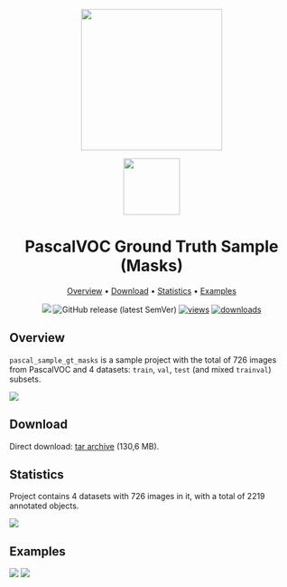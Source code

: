 <div align="center" markdown> 

<img src="https://i.imgur.com/UdBujFN.png" width="250"/> <br>

<img src="https://i.imgur.com/NJLmeWi.png" width="100"/> 

# PascalVOC Ground Truth Sample (Masks)

<p align="center">

  <a href="#overview">Overview</a> •
  <a href="#download">Download</a> •
  <a href="#statistics">Statistics</a> •
  <a href="#examples">Examples</a>
</p>

[![](https://img.shields.io/badge/slack-chat-green.svg?logo=slack)](https://supervise.ly/slack) 
![GitHub release (latest SemVer)](https://img.shields.io/github/v/release/supervisely-ecosystem/pascal_sample_gt)
[![views](https://app.supervise.ly/public/api/v3/ecosystem.counters?repo=supervisely-ecosystem/pascal_sample_gt&counter=views&label=views)](https://supervise.ly)
[![downloads](https://app.supervise.ly/public/api/v3/ecosystem.counters?repo=supervisely-ecosystem/pascal_sample_gt&counter=downloads&label=downloads)](https://supervise.ly)
</div>



## Overview 

`pascal_sample_gt_masks` is a sample project with the total of 726 images from PascalVOC and 4 datasets: `train`, `val`, `test` (and mixed `trainval`) subsets.

![](https://i.imgur.com/xFO81I1.png)


## Download

Direct download: [tar archive](https://cloud.enterprise.deepsystems.io/s/gKL8sHhWkAsQ1z7/download) (130,6 MB).

## Statistics

Project contains 4 datasets with 726 images in it, with a total of 2219 annotated objects. 

![](https://i.imgur.com/GxOSh1z.png)

## Examples

![](https://i.imgur.com/jlMBmX5.png) ![](https://i.imgur.com/S7HI22S.png) 
